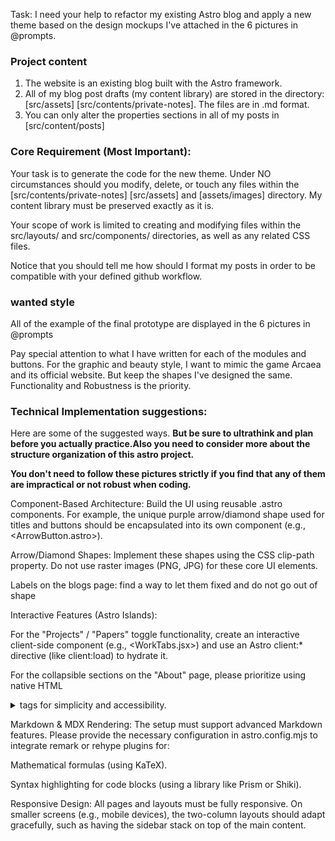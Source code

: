 Task:
I need your help to refactor my existing Astro blog and apply a new theme based on the design mockups I've attached in the 6 pictures in @prompts.

### Project content

1. The website is an existing blog built with the Astro framework.
2. All of my blog post drafts (my content library) are stored in the directory:[src/assets] [src/contents/private-notes]. The files are in .md format.
3. You can only alter the properties sections in all of my posts in [src/content/posts]

### Core Requirement (Most Important):

Your task is to generate the code for the new theme. Under NO circumstances should you modify, delete, or touch any files within the [src/contents/private-notes] [src/assets] and [assets/images] directory. My content library must be preserved exactly as it is.

Your scope of work is limited to creating and modifying files within the src/layouts/ and src/components/ directories, as well as any related CSS files.

Notice that you should tell me how should I format my posts in order to be compatible with your defined github workflow.

### wanted style

All of the example of the final prototype are displayed in the 6 pictures in @prompts

Pay special attention to what I have written for each of the modules and buttons.
For the graphic and beauty style, I want to mimic the game Arcaea and its official website. But keep the shapes I've designed the same. Functionality and Robustness is the priority.

### Technical Implementation suggestions:
Here are some of the suggested ways. **But be sure to ultrathink and plan before you actually practice.Also you need to consider more about the structure organization of this astro project.**

**You don't need to follow these pictures strictly if you find that any of them are impractical or not robust when coding.**

Component-Based Architecture: Build the UI using reusable .astro components. For example, the unique purple arrow/diamond shape used for titles and buttons should be encapsulated into its own component (e.g., <ArrowButton.astro>).

Arrow/Diamond Shapes: Implement these shapes using the CSS clip-path property. Do not use raster images (PNG, JPG) for these core UI elements.

Labels on the blogs page: find a way to let them fixed and do not go out of shape

Interactive Features (Astro Islands):

For the "Projects" / "Papers" toggle functionality, create an interactive client-side component (e.g., <WorkTabs.jsx>) and use an Astro client:* directive (like client:load) to hydrate it.

For the collapsible sections on the "About" page, please prioritize using native HTML <details> and <summary> tags for simplicity and accessibility.

Markdown & MDX Rendering: The setup must support advanced Markdown features. Please provide the necessary configuration in astro.config.mjs to integrate remark or rehype plugins for:

Mathematical formulas (using KaTeX).

Syntax highlighting for code blocks (using a library like Prism or Shiki).

Responsive Design: All pages and layouts must be fully responsive. On smaller screens (e.g., mobile devices), the two-column layouts should adapt gracefully, such as having the sidebar stack on top of the main content.

